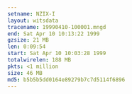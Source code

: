 ```yaml
---
setname: NZIX-I
layout: witsdata
tracename: 19990410-100001.mngd
end: Sat Apr 10 10:13:22 1999
gzsize: 21 MB
len: 0:09:54
start: Sat Apr 10 10:03:28 1999
totalwirelen: 188 MB
pkts: <1 million
size: 46 MB
md5: b5b5b5dd0164e89279b7c7d5114f6896
---
```

